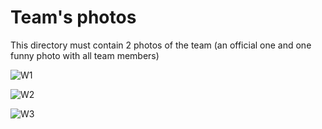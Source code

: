 Team's photos
====

This directory must contain 2 photos of the team (an official one and one funny photo with all team members)


![W1](https://github.com/ROBOTICAIPTC/BETAS/blob/main/BETAS/Working.jpg)

![W2](https://github.com/ROBOTICAIPTC/BETAS/blob/main/BETAS/Working-1.jpg)


![W3](https://github.com/ROBOTICAIPTC/BETAS/blob/main/BETAS/Working-2.jpg)
